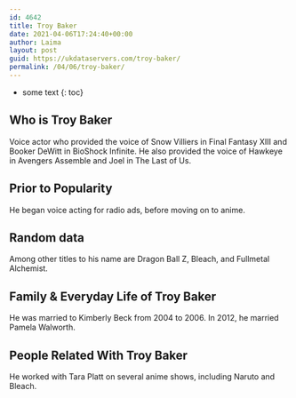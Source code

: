 ```yaml
---
id: 4642
title: Troy Baker
date: 2021-04-06T17:24:40+00:00
author: Laima
layout: post
guid: https://ukdataservers.com/troy-baker/
permalink: /04/06/troy-baker/
---
```


* some text
{: toc}


## Who is Troy Baker
                  
                  
                  
Voice actor who provided the voice of Snow Villiers in Final Fantasy XIII and Booker DeWitt in BioShock Infinite. He also provided the voice of Hawkeye in Avengers Assemble and Joel in The Last of Us.
                  
              
            
              
            
                
                
                
## Prior to Popularity
                  
                  
                  
He began voice acting for radio ads, before moving on to anime.
                  
              
            
              
            
                
                
                
## Random data
                  
                  
                  
Among other titles to his name are Dragon Ball Z, Bleach, and Fullmetal Alchemist.
                  
              
            
              
            
                
                
                
## Family & Everyday Life of Troy Baker
                  
                  
                  
He was married to Kimberly Beck from 2004 to 2006. In 2012, he married Pamela Walworth.
                  
              
            
              
            
                
                
                
## People Related With Troy Baker
                  
                  
                  
He worked with Tara Platt on several anime shows, including Naruto and Bleach.
                  
              
            
              
            
                
              
            
              
              
            
            
              
            
          
          
          